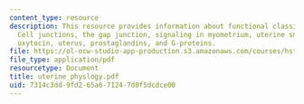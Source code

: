 ```yaml
---
content_type: resource
description: This resource provides information about functional classification of
  Cell junctions, the gap junction, signaling in myometrium, uterine smooth muscle,
  oxytocin, uterus, prostaglandins, and G-proteins.
file: https://ol-ocw-studio-app-production.s3.amazonaws.com/courses/hst-071-human-reproductive-biology-fall-2005/7314c3dd9fd265a671247d8f5dcdce00_uterine_physlogy.pdf
file_type: application/pdf
resourcetype: Document
title: uterine_physlogy.pdf
uid: 7314c3dd-9fd2-65a6-7124-7d8f5dcdce00
---
```

